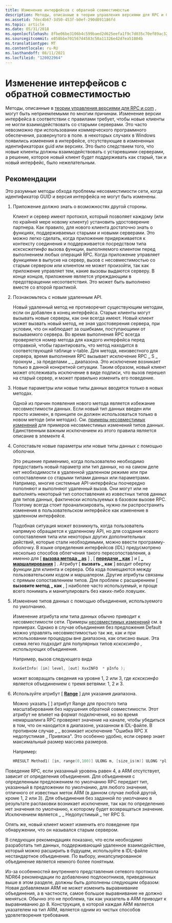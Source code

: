 ```yaml
---
title: Изменение интерфейсов с обратной совместимостью
description: Методы, описанные в теории управления версиями для RPC и COM, могут быть неприемлемыми по многим причинам.
ms.assetid: 7dec4b67-3d50-453f-b0ef-290d091186fd
ms.topic: article
ms.date: 05/31/2018
ms.openlocfilehash: 8fbe06be3106b4c599baed2d625eefa1f9c7d035c70ef89ac325406bb8c2037d
ms.sourcegitcommit: e858bbe701567d4583c50a11326e42d7ea51804b
ms.translationtype: MT
ms.contentlocale: ru-RU
ms.lasthandoff: 08/11/2021
ms.locfileid: "120022964"
---
```

# <a name="changing-interfaces-in-a-backward-compatible-manner"></a>Изменение интерфейсов с обратной совместимостью

Методы, описанные в [теории управления версиями для RPC и com](the-versioning-theory-for-rpc-and-com.md) , могут быть неприемлемыми по многим причинам. Изменение версии интерфейса в соответствии с правилами требует, чтобы новые клиенты не могли взаимодействовать со старыми серверами. Это часто невозможно при использовании коммерческого программного обеспечения, развернутого в поле. в некоторых случаях в Windows появились изменения в интерфейсе, отсутствующие в измененных идентификаторах guid или версиях. Это было следствием того, что новые клиенты должны взаимодействовать с устаревшими серверами, а решение, которое новый клиент будет поддерживать как старый, так и новый интерфейс, было нежелательным.

## <a name="best-practice"></a>Рекомендации

Это разумные методы обхода проблемы несовместимости сети, когда идентификатор GUID и версия интерфейса не могут быть изменены.

1.  Приложение должно знать о возможностях другой стороны.

    Клиент и сервер имеют протокол, который позволяет каждому (или по крайней мере новому клиенту) установить удостоверение партнера. Как правило, для нового клиента достаточно знать о функциях, поддерживаемых старыми и новыми серверами. Это можно легко сделать, когда приложение придерживается к контексту соединения и поддерживается посредством типа *ксксксжетинфо* вызова функции, выполняемого клиентом перед выполнением любых операций RPC. Когда приложение управляет функциями в выпуске на сервер, вызов с несовместимостью со старым сервером или клиентом не может произойти, так как приложение управляет тем, какие вызовы выдаются серверу. В конце концов, приложение является упреждающим в предотвращении несоответствия. Это может быть выполнено вместе со второй практикой.

2.  Познакомьтесь с новым удаленным API.

    Новый удаленный метод не противоречит существующим методам, если он добавлен в конец интерфейса. Старые клиенты могут вызывать новые серверы, как они всегда имеют. Новый клиент может вызвать новый метод, не зная удостоверения сервера, при условии, что он наблюдает за ошибками, поступающими от вызываемого сервера. Во время выполнения RPC всегда проверяется номер метода для каждого интерфейса перед отправкой, чтобы гарантировать, что метод находится в соответствующей таблице v-table. Для метода, неизвестного для сервера, время выполнения RPC вызывает исключение RPC \_ S \_ прокнум \_ за пределами \_ \_ диапазона. Это исключение возникает только в данной конкретной ситуации. Таким образом, новый клиент может отслеживать исключение в виде подписи, что вызов перешел на старый сервер, и может правильно изменить его поведение.

3.  Новые параметры или новые типы данных вводятся только в новых методах.

    Одной из причин появления нового метода является избежание несовместимости данных. Если новый тип данных введен или просто изменен, в принципе он должен использоваться только в новом методе (или методах). См. [примеры несовместимых изменений](examples-of-incompatible-changes.md) для примеров несовместимых изменений типов данных. Единственным важным исключением из этого правила является описание в элементе 4.

4.  Сопоставьте новые параметры или новые типы данных с помощью оболочки.

    Это решение применимо, когда пользователю необходимо предоставить новый параметр или тип данных, но на самом деле нет необходимости в удаленной удаленном режиме или при сопоставлении со старыми типами данных или параметрами. Например, многие системные API-интерфейсы поочередно пополняют и выполняют удаленный вызов. Они могут или не выполнять некоторый тип сопоставления из известных типов данных для типов данных, фактически используемых в базовом вызове RPC. Поэтому всегда стоит проанализировать, нужно ли распространить изменения в пользовательском интерфейсе как изменение в удаленном интерфейсе.

    Подобная ситуация может возникнуть, когда пользователь напрямую обращается к удаленному API, но для создания нового сопоставления типа или некоторых других дополнительных действий, которые стали необходимыми, можно ввести программу-оболочку. В языке определения интерфейсов (IDL) предусмотрено несколько способов облегчения такого пересопоставления, а именно для \[ [**вызова метода \_ as**](/windows/desktop/Midl/call-as) \] , \[ [**передачи \_ как**](/windows/desktop/Midl/transmit-as) \] и \[ [**\_ маршалирования**](/windows/desktop/Midl/wire-marshal) \] . Атрибут \[ **вызвать \_ как** \] вводит обертку функции для клиента и сервера. Оба кода помещаются между пользовательским кодом и маршалером. Другие атрибуты связаны с прямым сопоставлением типов. Для проблем с расширением \[ **вызовите метод \_ как** , \] наиболее часто используемый, и проще всего понимать и манипулировать без каких-либо ловушек.

5.  Изменение типов данных с помощью объединения, используемого по умолчанию.

    Изменение атрибута или типа данных обычно приводит к несовместимости сети. Примеры [несовместимых изменений](examples-of-incompatible-changes.md) см. в примерах. Однако в случае объединения без предложения Default можно управлять несовместимостью так же, как и при использовании процедуры вне диапазона, как описано выше. Эта схема легко подходит для популярных типов *ксксксинфо* , использующих объединения.

    Например, вызов следующего вида

    ```C++
    XxxGetInfo( [in] level, [out] XxxINFO  * pInfo );
    ```

    

    может возвращать сведения на уровне 1, 2 или 3, где *ксксксинфо* является объединением с тремя ветвями: 1, 2 и 3.

6.  Используйте атрибут \[ [**Range**](/windows/desktop/Midl/range) \] для указания диапазона.

    Можно указать \[ [](/windows/desktop/Midl/range) \] атрибут Range для простого типа масштабирования без нарушения обратной совместимости. Этот атрибут не влияет на формат подключения, но во время немаршалинга RPC проверяет значение на канале, чтобы убедиться в том, что он находится в диапазоне, указанном в IDL-файле. В противном случае \_ \_ возникает исключение "Ошибка RPC X недопустимая \_ Привязка". Это особенно удобно, если сервер знает максимальный размер массива размеров.

    Например:

    ```C++
    HRESULT Method1( [in, range(0,100)] ULONG m, [size_is(m)] ULONG *plong); 
    ```

    

Поведение RPC, если указанный уровень равен 4, а ARM отсутствует, зависит от определения объединения. Для объединения с определенным предложением по умолчанию RPC передает тип, указанный в предложении по умолчанию, для любого значения, отличного от известных меток ARM (в данном случае любой другой, кроме 1, 2 или 3). Для объединения без заданной по умолчанию в результате распаковки возникает исключение, так как по определению нет значения по умолчанию, к которому будет возвращаться значение. Исключением является \_ \_ Недопустимый \_ тег RPC S.

Опять же, новый клиент может изменить его поведение при обнаружении, что он назывался старым сервером.

В следующих рекомендациях показано, что если необходимо разработать тип данных, поддерживающий удаленное взаимодействие, который можно расширить в будущем, используйте в IDL-файле нестандартное объединение. По выбору, инкапсулированное объединение является немного более понятным.

Из-за особенностей внутреннего представления сетевого протокола NDR64 рекомендации по добавлению подлокотников, приведенных выше в этом разделе, должны быть дополнены следующим образом: Новая добавляемая ARM не может изменить выравнивание объединения, а в частности, самое большое выравнивание не должно меняться. Обычно это не проблема, так как указатель в ARM приводит к выравниванию до 8. Конструкция, в которой каждая ARM является указателем на тип ARM, является одним из чистых способов удовлетворения требования.

 

 